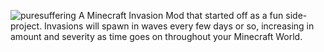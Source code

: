 ![puresuffering](https://user-images.githubusercontent.com/79672176/123492680-0bed9c00-d5cf-11eb-9716-0d77e1471450.png)
A Minecraft Invasion Mod that started off as a fun side-project. Invasions will spawn in waves every few days or so, increasing in amount and severity as time goes on throughout your Minecraft World.

